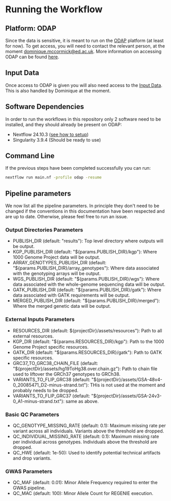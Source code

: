 # Running the Workflow

## Platform: ODAP

Since the data is sensitive, it is meant to run on the [ODAP](https://odap.ac.uk/) platform (at least for now). To get access, you will need to contact the relevant person, at the moment [dominique.mccormick@ed.ac.uk](mailto:dominique.mccormick@ed.ac.uk). More information on accessing ODAP can be found [here](https://git.ecdf.ed.ac.uk/odap-users-guide/odap-users-guide).

## Input Data

Once access to ODAP is given you will also need access to the [Input Data](@ref). This is also handled by Dominique at the moment.

## Software Dependencies

In order to run the workflows in this repository only 2 software need to be installed, and they should already be present on ODAP:

- Nextflow 24.10.3 ([see how to setup](https://git.ecdf.ed.ac.uk/odap-users-guide/odap-users-guide/-/wikis/nexflow))
- Singularity 3.9.4 (Should be ready to use)

## Command Line

If the previous steps have been completed successfully you can run:

```bash
nextflow run main.nf -profile odap -resume
```

## Pipeline parameters

We now list all the pipeline parameters. In principle they don't need to be changed if the conventions in this documentation have been respected and are up to date. Otherwise, please feel free to run an issue.

### Output Directories Parameters

- PUBLISH_DIR (default: "results"): Top level directory where outputs will be output.
- KGP_PUBLISH_DIR (default: "${params.PUBLISH_DIR}/kgp"): Where 1000 Genome Project data will be output.
- ARRAY_GENOTYPES_PUBLISH_DIR (default: "${params.PUBLISH_DIR}/array_genotypes"): Where data associated with the genotyping arrays will be output.
- WGS_PUBLISH_DIR (default: "${params.PUBLISH_DIR}/wgs"): Where data associated with the whole-genome sequencing data will be output.
- GATK_PUBLISH_DIR (default: "${params.PUBLISH_DIR}/gatk"): Where data associated with GATK requirements will be output.
- MERGED_PUBLISH_DIR (default: "${params.PUBLISH_DIR}/merged"): Where the merged genetic data will be output.

### External Inputs Parameters

- RESOURCES_DIR (default: ${projectDir}/assets/resources"): Path to all external resources.
- KGP_DIR (default: "${params.RESOURCES_DIR}/kgp"): Path to the 1000 Genome Project specific resources.
- GATK_DIR (default: "${params.RESOURCES_DIR}/gatk"): Path to GATK specific resources.
- GRC37_TO_GRC38_CHAIN_FILE (default: "${projectDir}/assets/hg19ToHg38.over.chain.gz"): Path to chain file used to liftover the GRCh37 genotypes to GRCh38.
- VARIANTS_TO_FLIP_GRC38 (default: "${projectDir}/assets/GSA-48v4-0_20085471_D2-minus-strand.txt"): THis is not used at the moment and probably needs to be dropped.
- VARIANTS_TO_FLIP_GRC37 (default: "${projectDir}/assets/GSA-24v3-0_A1-minus-strand.txt"): same as above.

### Basic QC Parameters

- QC_GENOTYPE_MISSING_RATE (default: 0.1): Maximum missing rate per variant across all individuals. Variants above the threshold are dropped.
- QC_INDIVIDUAL_MISSING_RATE (default: 0.1): Maximum missing rate per individual across genotypes. Individuals above the threshold are dropped.
- QC_HWE (default: 1e-50): Used to identify potential technical artifacts and drop variants.


### GWAS Parameters

- QC_MAF (default: 0.01): Minor Allele Frequency required to enter the GWAS pipeline.
- QC_MAC (default: 100): Minor Allele Count for REGENIE execution.


